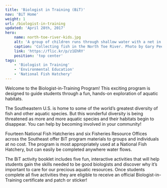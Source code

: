 ```yaml
---
title: 'Biologist in Training (BiT)'
nav: 'BiT Home'
weight: 1
url: /biologist-in-training
updated: 'April 28th, 2017'
hero:
    name: north-toe-river-kids.jpg
    alt: 'A group of children runs through shallow water with a net in the foreground.'
    caption: 'Collecting fish in the North Toe River. Photo by Gary Peeples, USFWS.'
    link: 'https://flic.kr/p/z1EhRY'
    position: 'top center'
tags:
    - 'Biologist in Training'
    - 'Environmental Education'
    - 'National Fish Hatchery'
---
```


Welcome to the Biologist-in-Training Program! This exciting program is designed to guide students through a fun, hands-on exploration of aquatic habitats.

The Southeastern U.S. is home to some of the world’s greatest diversity of fish and other aquatic species. But this wonderful diversity is being threatened as more and more aquatic species and their habitats begin to disappear. You can help by becoming involved in your community!

Fourteen National Fish Hatcheries and six Fisheries Resource Offices across the Southeast offer BiT program materials to groups and individuals at no cost. The program is most appropriately used at a National Fish Hatchery, but can easily be completed anywhere water flows.

The BiT activity booklet includes five fun, interactive activities that will help students gain the skills needed to be good biologists and discover why it’s important to care for our precious aquatic resources. Once students complete all five activities they are eligible to receive an official Biologist-in-Training certificate and patch or sticker!
